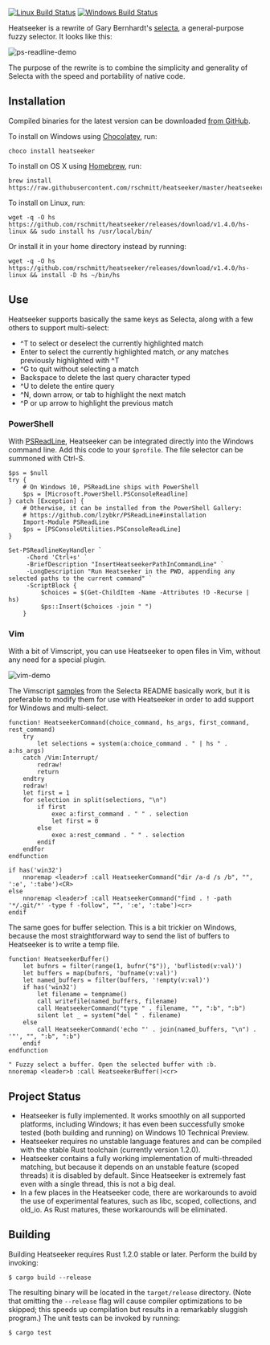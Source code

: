 [![Linux Build Status](https://travis-ci.org/rschmitt/heatseeker.svg)](https://travis-ci.org/rschmitt/heatseeker)
[![Windows Build Status](https://ci.appveyor.com/api/projects/status/github/rschmitt/heatseeker?svg=true)](https://ci.appveyor.com/project/rschmitt/heatseeker)

Heatseeker is a rewrite of Gary Bernhardt's
[selecta](https://github.com/garybernhardt/selecta), a general-purpose fuzzy selector. It looks like this:

![ps-readline-demo](https://cloud.githubusercontent.com/assets/3725049/8273451/0ac04144-1824-11e5-8338-99e4b861c898.gif)

The purpose of the rewrite is to combine the simplicity and generality of Selecta with the speed and portability of native code.

## Installation

Compiled binaries for the latest version can be downloaded [from GitHub](https://github.com/rschmitt/heatseeker/releases/latest).

To install on Windows using [Chocolatey](https://chocolatey.org/), run:

```shell
choco install heatseeker
```

To install on OS X using [Homebrew](http://brew.sh/), run:

```shell
brew install https://raw.githubusercontent.com/rschmitt/heatseeker/master/heatseeker.rb
```

To install on Linux, run:

```shell
wget -q -O hs https://github.com/rschmitt/heatseeker/releases/download/v1.4.0/hs-linux && sudo install hs /usr/local/bin/
```

Or install it in your home directory instead by running:

```shell
wget -q -O hs https://github.com/rschmitt/heatseeker/releases/download/v1.4.0/hs-linux && install -D hs ~/bin/hs
```

## Use

Heatseeker supports basically the same keys as Selecta, along with a few others to support multi-select:

* ^T to select or deselect the currently highlighted match
* Enter to select the currently highlighted match, *or* any matches previously highlighted with ^T
* ^G to quit without selecting a match
* Backspace to delete the last query character typed
* ^U to delete the entire query
* ^N, down arrow, or tab to highlight the next match
* ^P or up arrow to highlight the previous match

### PowerShell

With [PSReadLine](https://github.com/lzybkr/PSReadLine), Heatseeker can be integrated directly into the Windows command line. Add this code to your `$profile`. The file selector can be summoned with Ctrl-S.

```posh
$ps = $null
try {
    # On Windows 10, PSReadLine ships with PowerShell
    $ps = [Microsoft.PowerShell.PSConsoleReadline]
} catch [Exception] {
    # Otherwise, it can be installed from the PowerShell Gallery:
    # https://github.com/lzybkr/PSReadLine#installation
    Import-Module PSReadLine
    $ps = [PSConsoleUtilities.PSConsoleReadLine]
}

Set-PSReadlineKeyHandler `
     -Chord 'Ctrl+s' `
     -BriefDescription "InsertHeatseekerPathInCommandLine" `
     -LongDescription "Run Heatseeker in the PWD, appending any selected paths to the current command" `
     -ScriptBlock {
         $choices = $(Get-ChildItem -Name -Attributes !D -Recurse | hs)
         $ps::Insert($choices -join " ")
    }
```

### Vim

With a bit of Vimscript, you can use Heatseeker to open files in Vim, without any need for a special plugin.

![vim-demo](https://cloud.githubusercontent.com/assets/3725049/8273517/2a2f9afa-1826-11e5-9e1e-a15e84751bd0.gif)

The Vimscript [samples](https://github.com/garybernhardt/selecta) from the Selecta README basically work, but it is preferable to modify them for use with Heatseeker in order to add support for Windows and multi-select.

```vim
function! HeatseekerCommand(choice_command, hs_args, first_command, rest_command)
    try
        let selections = system(a:choice_command . " | hs " . a:hs_args)
    catch /Vim:Interrupt/
        redraw!
        return
    endtry
    redraw!
    let first = 1
    for selection in split(selections, "\n")
        if first
            exec a:first_command . " " . selection
            let first = 0
        else
            exec a:rest_command . " " . selection
        endif
    endfor
endfunction

if has('win32')
    nnoremap <leader>f :call HeatseekerCommand("dir /a-d /s /b", "", ':e', ':tabe')<CR>
else
    nnoremap <leader>f :call HeatseekerCommand("find . ! -path '*/.git/*' -type f -follow", "", ':e', ':tabe')<cr>
endif
```

The same goes for buffer selection. This is a bit trickier on Windows, because the most straightforward way to send the list of buffers to Heatseeker is to write a temp file.

```posh
function! HeatseekerBuffer()
    let bufnrs = filter(range(1, bufnr("$")), 'buflisted(v:val)')
    let buffers = map(bufnrs, 'bufname(v:val)')
    let named_buffers = filter(buffers, '!empty(v:val)')
    if has('win32')
        let filename = tempname()
        call writefile(named_buffers, filename)
        call HeatseekerCommand("type " . filename, "", ":b", ":b")
        silent let _ = system("del " . filename)
    else
        call HeatseekerCommand('echo "' . join(named_buffers, "\n") . '"', "", ":b", ":b")
    endif
endfunction

" Fuzzy select a buffer. Open the selected buffer with :b.
nnoremap <leader>b :call HeatseekerBuffer()<cr>
```

## Project Status

* Heatseeker is fully implemented. It works smoothly on all supported platforms, including Windows; it has even been successfully smoke tested (both building and running) on Windows 10 Technical Preview.
* Heatseeker requires no unstable language features and can be compiled with the stable Rust toolchain (currently version 1.2.0).
* Heatseeker contains a fully working implementation of multi-threaded matching, but because it depends on an unstable feature (scoped threads) it is disabled by default. Since Heatseeker is extremely fast even with a single thread, this is not a big deal.
* In a few places in the Heatseeker code, there are workarounds to avoid the use of experimental features, such as libc, scoped, collections, and old_io. As Rust matures, these workarounds will be eliminated.

## Building

Building Heatseeker requires Rust 1.2.0 stable or later. Perform the build by invoking:

```
$ cargo build --release
```

The resulting binary will be located in the `target/release` directory. (Note that omitting the `--release` flag will cause compiler optimizations to be skipped; this speeds up compilation but results in a remarkably sluggish program.) The unit tests can be invoked by running:

```
$ cargo test
```
